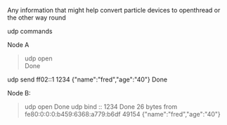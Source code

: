 Any information that might help convert particle devices to openthread or the other way round



udp commands

Node A

> udp open                                
Done

udp send ff02::1 1234 {"name":"fred","age":"40"}
Done

Node B:

> udp open
Done
> udp bind :: 1234
Done
26 bytes from fe80:0:0:0:b459:6368:a779:b6df 49154 {"name":"fred","age":"40"}
